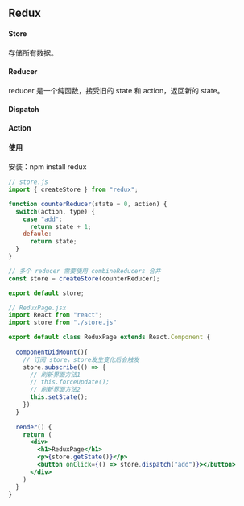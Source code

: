 ## Redux

#### Store

存储所有数据。



#### Reducer

reducer 是一个纯函数，接受旧的 state 和 action，返回新的 state。



#### Dispatch



#### Action



#### 使用

安装：npm install redux

```js
// store.js
import { createStore } from "redux";

function counterReducer(state = 0, action) {
  switch(action, type) {
    case "add":
      return state + 1;
    defaule:
      return state;
  }
}

// 多个 reducer 需要使用 combineReducers 合并
const store = createStore(counterReducer);

export default store;
```

```jsx
// ReduxPage.jsx
import React from "react";
import store from "./store.js"

export default class ReduxPage extends React.Component {
    
  componentDidMount(){
    // 订阅 store，store发生变化后会触发
    store.subscribe(() => {
      // 刷新界面方法1
      // this.forceUpdate();
      // 刷新界面方法2
      this.setState();
    })
  }
    
  render() {
    return (
      <div>
        <h1>ReduxPage</h1>
        <p>{store.getState()}</p>
        <button onClick={() => store.dispatch("add")}></button>
      </div>
    )
  }
}
```



## 

